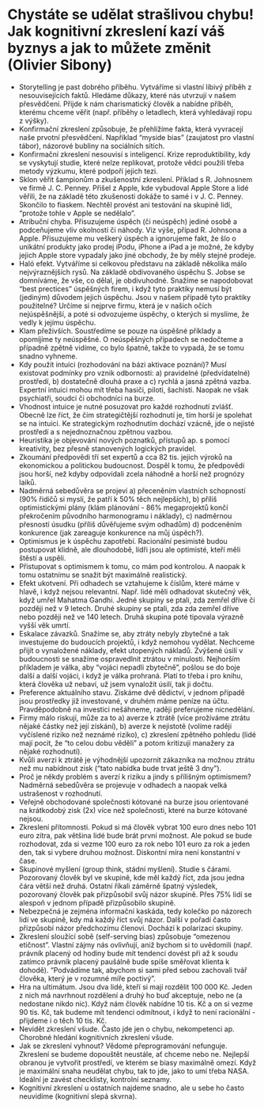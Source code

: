 # Chystáte se udělat strašlivou chybu! Jak kognitivní zkreslení kazí váš byznys a jak to můžete změnit (Olivier Sibony)
* Storytelling je past dobrého příběhu. Vytváříme si vlastní líbivý příběh z nesouvisejících faktů. Hledáme důkazy, které nás utvrzují v našem přesvědčení. Přijde k nám charismatický člověk a nabídne příběh, kterému chceme věřit (např. příběhy o letadlech, která vyhledávají ropu z výšky).
* Konfirmační zkreslení způsobuje, že přehlížíme fakta, která vyvracejí naše prvotní přesvědčení. Například “myside bias” (zaujatost pro vlastní tábor), názorové bubliny na sociálních sítích.
* Konfirmační zkreslení nesouvisí s inteligencí. Krize reproduktibility, kdy se vyskytují studie, které nelze replikovat, protože vědci použili třeba metody výzkumu, které podpoří jejich tezi. 
* Sklon věřit šampionům a zkušenostní zkreslení. Příklad s R. Johnosnem ve firmě J. C. Penney. Přišel z Apple, kde vybudoval Apple Store a lidé věřili, že na základě této zkušenosti dokáže to samé i v J. C. Penney. Skončilo to fiaskem. Nechtěl provést ani testování na skupině lidí, “protože tohle v Apple se nedělalo”. 
* Atribuční chyba. Přisuzujeme úspěch (či neúspěch) jediné osobě a podceňujeme vliv okolností či náhody. Viz výše, případ R. Johnsona a Apple. Přisuzujeme mu veškerý úspěch a ignorujeme fakt, že šlo o unikátní produkty jako prodej iPodu, iPhone a iPad a je možné, že kdyby jejich Apple store vypadaly jako jiné obchody, že by měly stejné prodeje.
* Haló efekt. Vytváříme si celkovou představu na základě několika málo nejvýraznějších rysů. Na základě obdivovaného úspěchu S. Jobse se domníváme, že vše, co dělal, je obdivuhodné. Snažíme se napodobovat “best prectices” úspěšných firem, i když tyto praktiky nemusí být (jediným) důvodem jejich úspěchu. Jsou v našem případě tyto praktiky použitelné? Určíme si nejprve firmu, která je v našich očích nejúspěšnější, a poté si odvozujeme úspěchy, o kterých si myslíme, že vedly k jejímu úspěchu. 
* Klam přeživších. Soustředíme se pouze na úspěšné příklady a opomíjíme ty neúspěšné. O neúspěšných případech se nedočteme a případně zpětně vidíme, co bylo špatně, takže to vypadá, že se tomu snadno vyhneme.
* Kdy použít intuici (rozhodování na bázi aktivace poznání)? Musí existovat podmínky pro vznik odbornosti: a) pravidelné (předvídatelné) prostředí, b) dostatečně dlouhá praxe a c) rychlá a jasná zpětná vazba. Expertní intuici mohou mít třeba hasiči, piloti, šachisti. Naopak ne však psychiatři, soudci či obchodníci na burze. 
* Vhodnost intuice je nutné posuzovat pro každé rozhodnutí zvlášť. Obecně lze říct, že čím strategičtější rozhodnutí je, tím horší je spolehat se na intuici. Ke strategickým rozhodnutím dochází vzácně, jde o nejisté prostředí a s nejednoznačnou zpětnou vazbou.
* Heuristika je objevování nových poznatků, přístupů ap. s pomocí kreativity, bez přesně stanovených logických pravidel.
* Zkoumání předpovědi tří set expertů a cca 82 tis. jejich výroků na ekonomickou a politickou budoucnost. Dospěl k tomu, že předpovědi jsou horší, než kdyby odpovídali zcela náhodně a horší než prognózy laiků.
* Nadměrná sebedůvěra se projeví a) přeceněním vlastních schopností (90% řidičů si myslí, že patří k 50% těch nejlepších), b) příliš optimistickými plány (klám plánování - 86% megaprojektů končí překročením původního harmonogramu i náklady), c) nadměrnou přesností úsudku (příliš důvěřujeme svým odhadům) d) podceněním konkurence (jak zareaguje konkurence na můj úspěch?).
* Optimismus je k úspěchu zapotřebí. Racionální pesimisté budou postupovat klidně, ale dlouhodobě, lídři jsou ale optimisté, kteří měli štěstí a uspěli.
* Přistupovat s optimismem k tomu, co mám pod kontrolou. A naopak k tomu ostatnímu se snažit být maximálně realistický.
* Efekt ukotvení. Při odhadech se vztahujeme k číslům, které máme v hlavě, i když nejsou relevantní. Např. lidé měli odhadovat skutečný věk, když umřel Mahatma Gandhi. Jedné skupiny se ptali, zda zemřel dříve či později než v 9 letech. Druhé skupiny se ptali, zda zda zemřel dříve nebo později než ve 140 letech. Druhá skupina poté tipovala výrazně vyšší věk umrtí.
* Eskalace závazků. Snažíme se, aby ztráty nebyly zbytečné a tak investujeme do budoucích projektů, i když nemohou vydělat. Nechceme přijít o vynaložené náklady, efekt utopených nákladů. Zvýšené úsilí v budoucnosti se snažíme ospravedlnit ztrátou v minulosti. Nejhorším příkladem je válka, aby “vojáci nepadli zbytečně”, pošlou se do boje další a další vojáci, i když je válka prohraná. Platí to třeba i pro knihu, která člověka už nebaví, už jsem vynaložit úsilí, tak ji dočtu.
* Preference aktuálního stavu. Získáme dvě dědictví, v jednom případě jsou prostředky již investované, v druhém máme peníze na účtu. Pravděpodobně na investici nešáhneme, raději preferujeme nicnedělání.
* Firmy málo riskují, může za to a) averze k ztrátě (více prožíváme ztrátu nějaké částky než její získání), b) averze k nejistotě (volíme raději vyčíslené riziko než neznámé riziko), c) zkreslení zpětného pohledu (lidé mají pocit, že “to celou dobu věděli” a potom kritizují manažery za nějaké rozhodnutí).
* Kvůli averzi k ztrátě je výhodnější upozornit zákazníka na možnou ztrátu než mu nabídnout zisk (“tato nabídka bude trvat ještě 3 dny”).
* Proč je někdy problém s averzí k riziku a jindy s přílišným optimismem? Nadměrná sebedůvěra se projevuje v odhadech a naopak velká ustrašenost v rozhodnutí.
* Veřejně obchodované společnosti kótované na burze jsou orientované na krátkodobý zisk (2x) více než společnosti, které na burze kótované nejsou.
* Zkreslení přítomnosti. Pokud si má člověk vybrat 100 euro dnes nebo 101 euro zítra, pak většina lidé bude brát první možnost. Ale pokud se bude rozhodovat, zda si vezme 100 euro za rok nebo 101 euro za rok a jeden den, tak si vybere druhou možnost. Diskontní míra není konstantní v čase.
* Skupinové myšlení (group think, stádní myšlení). Studie s čárami. Pozorovaný člověk byl ve skupině, kde měl každý říct, zda jsou jedna čára větší než druhá. Ostatní říkali záměrně špatný výsledek, pozorovaný člověk pak přizpůsobil svůj názor skupině. Přes 75% lidí se alespoň v jednom případě přizpůsobilo skupině.
* Nebezpečná je zejména informační kaskáda, tedy kolečko po názorech lidí ve skupině, kdy má každý říct svůj názor. Další v pořadí často přizpůsobí názor předchozímu členovi. Dochází k polarizaci skupiny.
* Zkreslení sloužící sobě (self-serving bias) způsobuje “omezenou etičnost”. Vlastní zájmy nás ovlivňují, aniž bychom si to uvědomili (např. právník placený od hodiny bude mít tendenci dovést při až k soudu zatímco právník placený paušálně bude spíše směřovat klienta k dohodě). “Podvádíme tak, abychom si sami před sebou zachovali tvář člověka, který je v rozumné míře poctivý”. 
* Hra na ultimátum. Jsou dva lidé, kteří si mají rozdělit 100 000 Kč. Jeden z nich má navrhnout rozdělení a druhý ho buď akceptuje, nebo ne (a nedostane nikdo nic). Když nám člověk nabídne 10 tis. Kč a on si vezme 90 tis. Kč, tak budeme mít tendenci odmítnout, i když to není racionální - přijdeme i o těch 10 tis. Kč.
* Nevidět zkreslení všude. Často jde jen o chybu, nekompetenci ap. Chorobné hledání kognitivních zkreslení všude.
* Jak se zkreslení vyhnout? Vědomé přeprogramování nefunguje. Zkreslení se budeme dopouštět neustále, ať chceme nebo ne. Nejlepší obranou je vytvořit prostředí, ve kterém se biasy maximálně omezí. Když je maximální snaha neudělat chybu, tak to jde, jako to umí třeba NASA. Ideální je zavést checklisty, kontrolní seznamy.
* Kognitivní zkreslení u ostatních najdeme snadno, ale u sebe ho často neuvidíme (kognitivní slepá skvrna).
